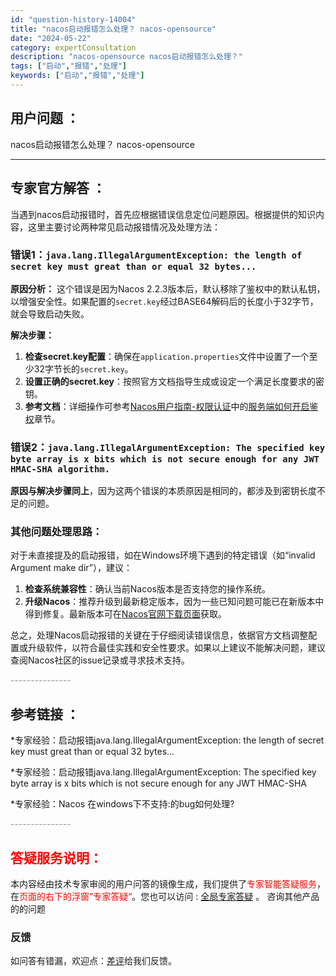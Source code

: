 ```yaml
---
id: "question-history-14004"
title: "nacos启动报错怎么处理？ nacos-opensource"
date: "2024-05-22"
category: expertConsultation
description: "nacos-opensource nacos启动报错怎么处理？"
tags: ["启动","报错","处理"]
keywords: ["启动","报错","处理"]
---
```


## 用户问题 ： 
 nacos启动报错怎么处理？ nacos-opensource 

---------------
## 专家官方解答 ：

当遇到nacos启动报错时，首先应根据错误信息定位问题原因。根据提供的知识内容，这里主要讨论两种常见启动报错情况及处理方法：

### 错误1：`java.lang.IllegalArgumentException: the length of secret key must great than or equal 32 bytes...`
**原因分析：** 这个错误是因为Nacos 2.2.3版本后，默认移除了鉴权中的默认私钥，以增强安全性。如果配置的`secret.key`经过BASE64解码后的长度小于32字节，就会导致启动失败。

**解决步骤：**
1. **检查secret.key配置**：确保在`application.properties`文件中设置了一个至少32字节长的`secret.key`。
2. **设置正确的secret.key**：按照官方文档指导生成或设定一个满足长度要求的密钥。
3. **参考文档**：详细操作可参考[Nacos用户指南-权限认证](https://nacos.io/docs/latest/guide/user/auth/)中的[服务端如何开启鉴权](https://nacos.io/docs/latest/guide/user/auth/#)章节。

### 错误2：`java.lang.IllegalArgumentException: The specified key byte array is x bits which is not secure enough for any JWT HMAC-SHA algorithm.`
**原因与解决步骤同上**，因为这两个错误的本质原因是相同的，都涉及到密钥长度不足的问题。

### 其他问题处理思路：
对于未直接提及的启动报错，如在Windows环境下遇到的特定错误（如“invalid Argument make dir”），建议：
1. **检查系统兼容性**：确认当前Nacos版本是否支持您的操作系统。
2. **升级Nacos**：推荐升级到最新稳定版本，因为一些已知问题可能已在新版本中得到修复。最新版本可在[Nacos官网下载页面](https://nacos.io/download/release-history/)获取。

总之，处理Nacos启动报错的关键在于仔细阅读错误信息，依据官方文档调整配置或升级软件，以符合最佳实践和安全性要求。如果以上建议不能解决问题，建议查阅Nacos社区的issue记录或寻求技术支持。


<font color="#949494">---------------</font> 


## 参考链接 ：

*专家经验：启动报错java.lang.IllegalArgumentException: the length of secret key must great than or equal 32 bytes... 
 
 *专家经验：启动报错java.lang.IllegalArgumentException: The specified key byte array is x bits which is not secure enough for any JWT HMAC-SHA 
 
 *专家经验：Nacos 在windows下不支持:的bug如何处理? 


 <font color="#949494">---------------</font> 
 


## <font color="#FF0000">答疑服务说明：</font> 

本内容经由技术专家审阅的用户问答的镜像生成，我们提供了<font color="#FF0000">专家智能答疑服务</font>，在<font color="#FF0000">页面的右下的浮窗”专家答疑“</font>。您也可以访问 : [全局专家答疑](https://opensource.alibaba.com/chatBot) 。 咨询其他产品的的问题

### 反馈
如问答有错漏，欢迎点：[差评](https://ai.nacos.io/user/feedbackByEnhancerGradePOJOID?enhancerGradePOJOId=14013)给我们反馈。
